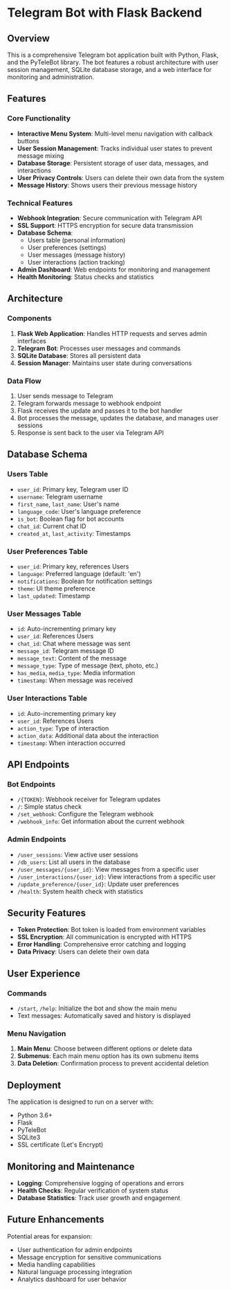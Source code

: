 # Telegram Bot with Flask Backend

## Overview

This is a comprehensive Telegram bot application built with Python, Flask, and the PyTeleBot library. The bot features a robust architecture with user session management, SQLite database storage, and a web interface for monitoring and administration.

## Features

### Core Functionality
- **Interactive Menu System**: Multi-level menu navigation with callback buttons
- **User Session Management**: Tracks individual user states to prevent message mixing
- **Database Storage**: Persistent storage of user data, messages, and interactions
- **User Privacy Controls**: Users can delete their own data from the system
- **Message History**: Shows users their previous message history

### Technical Features
- **Webhook Integration**: Secure communication with Telegram API
- **SSL Support**: HTTPS encryption for secure data transmission
- **Database Schema**:
  - Users table (personal information)
  - User preferences (settings)
  - User messages (message history)
  - User interactions (action tracking)
- **Admin Dashboard**: Web endpoints for monitoring and management
- **Health Monitoring**: Status checks and statistics

## Architecture

### Components
1. **Flask Web Application**: Handles HTTP requests and serves admin interfaces
2. **Telegram Bot**: Processes user messages and commands
3. **SQLite Database**: Stores all persistent data
4. **Session Manager**: Maintains user state during conversations

### Data Flow
1. User sends message to Telegram
2. Telegram forwards message to webhook endpoint
3. Flask receives the update and passes it to the bot handler
4. Bot processes the message, updates the database, and manages user sessions
5. Response is sent back to the user via Telegram API

## Database Schema

### Users Table
- `user_id`: Primary key, Telegram user ID
- `username`: Telegram username
- `first_name`, `last_name`: User's name
- `language_code`: User's language preference
- `is_bot`: Boolean flag for bot accounts
- `chat_id`: Current chat ID
- `created_at`, `last_activity`: Timestamps

### User Preferences Table
- `user_id`: Primary key, references Users
- `language`: Preferred language (default: 'en')
- `notifications`: Boolean for notification settings
- `theme`: UI theme preference
- `last_updated`: Timestamp

### User Messages Table
- `id`: Auto-incrementing primary key
- `user_id`: References Users
- `chat_id`: Chat where message was sent
- `message_id`: Telegram message ID
- `message_text`: Content of the message
- `message_type`: Type of message (text, photo, etc.)
- `has_media`, `media_type`: Media information
- `timestamp`: When message was received

### User Interactions Table
- `id`: Auto-incrementing primary key
- `user_id`: References Users
- `action_type`: Type of interaction
- `action_data`: Additional data about the interaction
- `timestamp`: When interaction occurred

## API Endpoints

### Bot Endpoints
- `/{TOKEN}`: Webhook receiver for Telegram updates
- `/`: Simple status check
- `/set_webhook`: Configure the Telegram webhook
- `/webhook_info`: Get information about the current webhook

### Admin Endpoints
- `/user_sessions`: View active user sessions
- `/db_users`: List all users in the database
- `/user_messages/{user_id}`: View messages from a specific user
- `/user_interactions/{user_id}`: View interactions from a specific user
- `/update_preference/{user_id}`: Update user preferences
- `/health`: System health check with statistics

## Security Features

- **Token Protection**: Bot token is loaded from environment variables
- **SSL Encryption**: All communication is encrypted with HTTPS
- **Error Handling**: Comprehensive error catching and logging
- **Data Privacy**: Users can delete their own data

## User Experience

### Commands
- `/start`, `/help`: Initialize the bot and show the main menu
- Text messages: Automatically saved and history is displayed

### Menu Navigation
1. **Main Menu**: Choose between different options or delete data
2. **Submenus**: Each main menu option has its own submenu items
3. **Data Deletion**: Confirmation process to prevent accidental deletion

## Deployment

The application is designed to run on a server with:
- Python 3.6+
- Flask
- PyTeleBot
- SQLite3
- SSL certificate (Let's Encrypt)

## Monitoring and Maintenance

- **Logging**: Comprehensive logging of operations and errors
- **Health Checks**: Regular verification of system status
- **Database Statistics**: Track user growth and engagement

## Future Enhancements

Potential areas for expansion:
- User authentication for admin endpoints
- Message encryption for sensitive communications
- Media handling capabilities
- Natural language processing integration
- Analytics dashboard for user behavior
